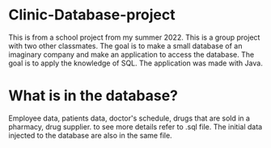 # Clinic-Database-project

This is from a school project from my summer 2022.
This is a group project with two other classmates.
The goal is to make a small database of an imaginary company and make an application to access the database. 
The goal is to apply the knowledge of SQL.
The application was made with Java.

# What is in the database?
Employee data, patients data, doctor's schedule, drugs that are sold in a pharmacy, drug supplier.
to see more details refer to .sql file.
The initial data injected to the database are also in the same file.
